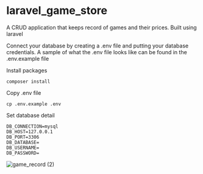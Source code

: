 # laravel_game_store
A CRUD application that keeps record of games and their prices. Built using laravel

Connect your database by creating a .env file and putting your database credentials.
A sample of what the .env file looks like can be found in the .env.example file

Install packages
```
composer install
```

Copy .env file
```
cp .env.example .env
```

Set database detail
```
DB_CONNECTION=mysql
DB_HOST=127.0.0.1
DB_PORT=3306
DB_DATABASE=
DB_USERNAME=
DB_PASSWORD=
```

![game_record (2)](https://user-images.githubusercontent.com/31727181/175134887-0102c2de-6ebd-4e0d-ac68-90d3012d8f72.png)
